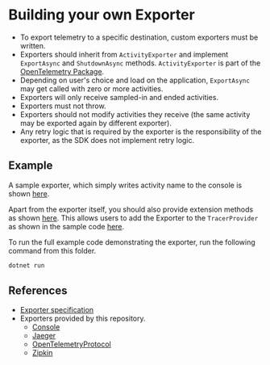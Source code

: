 # Building your own Exporter

* To export telemetry to a specific destination, custom exporters must be
  written.
* Exporters should inherit from `ActivityExporter` and implement `ExportAsync`
  and `ShutdownAsync` methods. `ActivityExporter` is part of the [OpenTelemetry
  Package](https://www.nuget.org/packages/opentelemetry).
* Depending on user's choice and load on the application, `ExportAsync` may get
  called with zero or more activities.
* Exporters will only receive sampled-in and ended activities.
* Exporters must not throw.
* Exporters should not modify activities they receive (the same activity may be
  exported again by different exporter).
* Any retry logic that is required by the exporter is the responsibility of the
  exporter, as the SDK does not implement retry logic.

## Example

A sample exporter, which simply writes activity name to the console is shown
[here](./MyExporter.cs).

Apart from the exporter itself, you should also provide extension methods as
shown [here](./MyExporterHelperExtensions.cs). This allows users to add the
Exporter to the `TracerProvider` as shown in the sample code
[here](./Program.cs).

To run the full example code demonstrating the exporter, run the following
command from this folder.

```sh
dotnet run
```

## References

* [Exporter specification](https://github.com/open-telemetry/opentelemetry-specification/blob/master/specification/trace/sdk.md#span-exporter)  
* Exporters provided by this repository.
  * [Console](../../../src/OpenTelemetry.Exporter.Console/README.md)
  * [Jaeger](../../../src/OpenTelemetry.Exporter.Jaeger/README.md)
  * [OpenTelemetryProtocol](../../../src/OpenTelemetry.Exporter.OpenTelemetryProtocol/README.md)
  * [Zipkin](../../../src/OpenTelemetry.Exporter.Zipkin/README.md)
